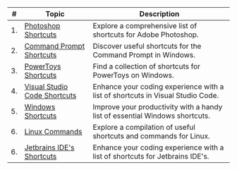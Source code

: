 | #  | Topic                                         | Description                                                                    |
|----|-----------------------------------------------|--------------------------------------------------------------------------------|
| 1. | [Photoshop Shortcuts](Photoshop.md)           | Explore a comprehensive list of shortcuts for Adobe Photoshop.                 |
| 2. | [Command Prompt Shortcuts](command_prompt.md) | Discover useful shortcuts for the Command Prompt in Windows.                   |
| 3. | [PowerToys Shortcuts](powerToys.md)           | Find a collection of shortcuts for PowerToys on Windows.                       |
| 4. | [Visual Studio Code Shortcuts](vscode.md)     | Enhance your coding experience with a list of shortcuts in Visual Studio Code. |
| 5. | [Windows Shortcuts](windows.md)               | Improve your productivity with a handy list of essential Windows shortcuts.    |
| 6. | [Linux Commands](linux_commands.md)           | Explore a compilation of useful shortcuts and commands for Linux.              |
| 6. | [Jetbrains IDE's Shortcuts](jetbrains.md)     | Enhance your coding experience with a list of shortcuts for Jetbrains IDE's.   |
